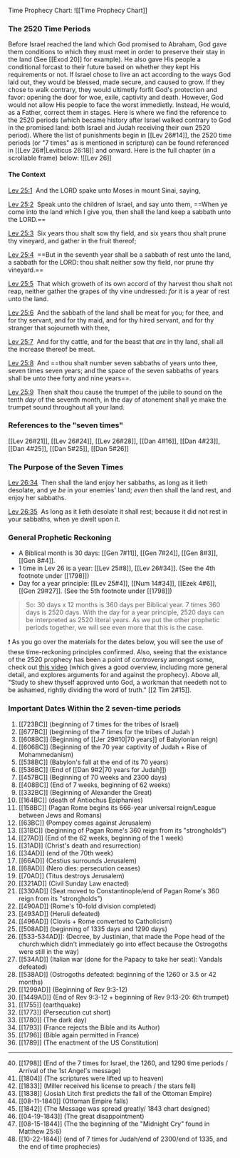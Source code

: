 Time Prophecy Chart:
![[Time Prophecy Chart]]

### The 2520 Time Periods
Before Israel reached the land which God promised to Abraham, God gave them conditions to which they must meet in order to preserve their stay in the land (See [[Exod 20]] for example). He also gave His people a conditional forcast to their future based on whether they kept His requirements or not. If Israel chose to live an act according to the ways God laid out, they would be blessed, made secure, and caused to grow. If they chose to walk contrary, they would ultimetly forfit God's protection and favor: opening the door for woe, exile, captivity and death. However, God would not allow His people to face the worst immedietly. Instead, He would, as a Father, correct them in stages. Here is where we find the reference to the 2520 periods (which became history after Israel walked contrary to God in the promised land: both Israel and Judah receiving their own 2520 period). Where the list of punishments begin in [[Lev 26#14]], the 2520 time periods (or "7 times" as is mentioned in scripture) can be found referenced in [[Lev 26#|Leviticus 26:18]] and onward. Here is the full chapter (in a scrollable frame) below:
![[Lev 26]]


#### The Context
[Lev 25:1](verseid:3.25.1)  And the LORD spake unto Moses in mount Sinai, saying,

[Lev 25:2](verseid:3.25.2)  Speak unto the children of Israel, and say unto them, ==When ye come into the land which I give you, then shall the land keep a sabbath unto the LORD.==

[Lev 25:3](verseid:3.25.3)  Six years thou shalt sow thy field, and six years thou shalt prune thy vineyard, and gather in the fruit thereof;

[Lev 25:4](verseid:3.25.4)  ==But in the seventh year shall be a sabbath of rest unto the land, a sabbath for the LORD: thou shalt neither sow thy field, nor prune thy vineyard.==

[Lev 25:5](verseid:3.25.5)  That which groweth of its own accord of thy harvest thou shalt not reap, neither gather the grapes of thy vine undressed: _for_ it is a year of rest unto the land.

[Lev 25:6](verseid:3.25.6)  And the sabbath of the land shall be meat for you; for thee, and for thy servant, and for thy maid, and for thy hired servant, and for thy stranger that sojourneth with thee,

[Lev 25:7](verseid:3.25.7)  And for thy cattle, and for the beast that _are_ in thy land, shall all the increase thereof be meat.

[Lev 25:8](verseid:3.25.8)  And ==thou shalt number seven sabbaths of years unto thee, seven times seven years; and the space of the seven sabbaths of years shall be unto thee forty and nine years==.

[Lev 25:9](verseid:3.25.9)  Then shalt thou cause the trumpet of the jubile to sound on the tenth _day_ of the seventh month, in the day of atonement shall ye make the trumpet sound throughout all your land.

### References to the "seven times"
[[Lev 26#21]], [[Lev 26#24]], [[Lev 26#28]], [[Dan 4#16]], [[Dan 4#23]], [[Dan 4#25]], [[Dan 5#25]], [[Dan 5#26]]

### The Purpose  of the Seven Times
[Lev 26:34](verseid:3.26.34)  Then shall the land enjoy her sabbaths, as long as it lieth desolate, and ye _be_ in your enemies' land; _even_ then shall the land rest, and enjoy her sabbaths.

[Lev 26:35](verseid:3.26.35)  As long as it lieth desolate it shall rest; because it did not rest in your sabbaths, when ye dwelt upon it.

### General Prophetic Reckoning 
- A Biblical month is 30 days: [[Gen 7#11]], [[Gen 7#24]], [[Gen 8#3]], [[Gen 8#4]].
- 1 time in Lev 26 is a year: [[Lev 25#8]], [[Lev 26#34]]. (See the 4th footnote under [[1798]])
- Day for a year principle: [[Lev 25#4]], [[Num 14#34]], [[Ezek 4#6]], [[Gen 29#27]]. (See the 5th footnote under [[1798]])
> So: 30 days x 12 months is 360 days per Biblical year. 7 times 360 days is 2520 days. With the day for a year principle, 2520 days can be interpreted as 2520 literal years. As we put the other prophetic periods together, we will see even more that this is the case.

❗ As you go over the materials for the dates below, you will see the use of these time-reckoning principles confirmed. Also, seeing that the existance of the 2520 prophecy has been a point of controversy amongst some, check out [this video](https://www.youtube.com/watch?v=J8XDUQ2fB28&list=PLz8q63xKec66zY8BlfOVo-6TN5u57rqqr&index=3) (which gives a good overview, including more general detail, and explores arguments for and against the prophecy). Above all, "Study to shew thyself approved unto God, a workman that needeth not to be ashamed, rightly dividing the word of truth." [[2 Tim 2#15]].  

### Important Dates Within the 2 seven-time periods
1. [[723BC]] (beginning of 7 times for the tribes of Israel)
2. [[677BC]] (beginning of the 7 times for the tribes of Judah )
3. [[608BC]] (Beginning of [[Jer 29#10|70 years]] of Babylonian reign)
4. [[606BC]] (Beginning of the 70 year captivity of Judah + Rise of Mohammedanism)
5.  [[538BC]] (Babylon's fall at the end of its 70 years) 
6. [[536BC]] (End of [[Dan 9#2|70 years for Judah]])
8. [[457BC]] (Beginning of 70 weeks and 2300 days)
9. [[408BC]] (End of 7 weeks, beginning of 62 weeks) 
10. [[332BC]] (Beginning of Alexander the Great)
12. [[164BC]] (death of Antiochus Epiphanies)
13. [[158BC]] (Pagan Rome begins its 666-year universal reign/League between Jews and Romans)
14. [[63BC]] (Pompey comes against Jerusalem) 
15.  [[31BC]] (beginning of Pagan Rome's 360 reign from its "strongholds")
16. [[27AD]] (End of the 62 weeks, beginning of the 1 week)
17. [[31AD]] (Christ's death and resurrection)
18. [[34AD]] (end of the 70th week)
19. [[66AD]] (Cestius surrounds Jerusalem)
20. [[68AD]] (Nero dies: persecution ceases)
21. [[70AD]] (Titus destroys Jerusalem)
22. [[321AD]] (Civil Sunday Law enacted)
23. [[330AD]] (Seat moved to Constantinople/end of Pagan Rome's 360 reign from its "strongholds")
24. [[490AD]] (Rome's 10-fold division completed)
25. [[493AD]] (Heruli defeated)
26. [[496AD]] (Clovis + Rome converted to Catholicism)
27. [[508AD]] (beginning of 1335 days and 1290 days)
28. [[533-534AD]]: (Decree, by Justinian, that made the Pope head of the church:which didn't immediately go into effect because the Ostrogoths were still in the way)
29. [[534AD]] (Italian war (done for the Papacy to take her seat): Vandals defeated)
30. [[538AD]] (Ostrogoths defeated: beginning of the 1260 or 3.5 or 42 months)
31. [[1299AD]] (Beginning of Rev 9:3-12)
32. [[1449AD]] (End of Rev 9:3-12 + beginning of Rev 9:13-20: 6th trumpet)
33. [[1755]] (earthquake)
34. [[1773]] (Persecution cut short)
35. [[1780]] (The dark day) 
36. [[1793]] (France rejects the Bible and its Author)
37. [[1796]] (Bible again permitted in France)
38. [[1789]] (The enactment of the US Constitution)
- - - 
40. [[1798]] (End of the 7 times for Israel, the 1260, and 1290 time periods / Arrival of the 1st Angel's message)
41. [[1804]] (The scriptures were lifted up to heaven)
42. [[1833]] (Miller received his license to preach / the stars fell)
43. [[1838]] (Josiah Litch first predicts the fall of the Ottoman Empire)
44. [[08-11-1840]] (Ottoman Empire falls)
45. [[1842]] (The Message was spread greatly/ 1843 chart designed)
46. [[04-19-1843]] (The great disappointment)
47. [[08-15-1844]] (The the beginning of the "Midnight Cry" found in Matthew 25:6)
48. [[10-22-1844]] (end of 7 times for Judah/end of 2300/end of 1335, and the end of time prophecies)

